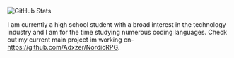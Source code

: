 ![GitHub Stats](https://github-readme-stats.vercel.app/api?username=Adxzer&theme=github_dark)

I am currently a high school student with a broad interest in the technology industry and I am for the time studying numerous coding languages. Check out my current main projcet im working on- https://github.com/Adxzer/NordicRPG.
